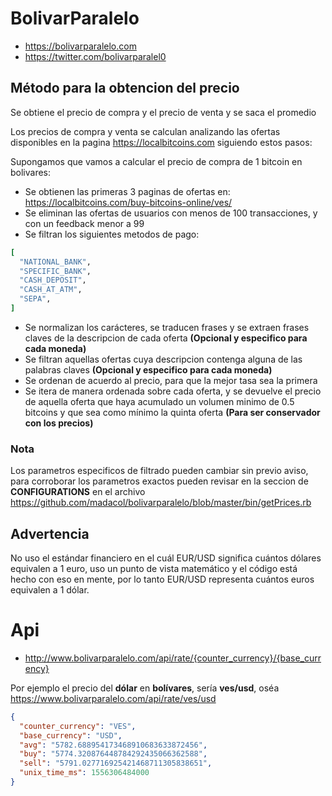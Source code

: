 # BolivarParalelo

* https://bolivarparalelo.com
* https://twitter.com/bolivarparalel0

## Método para la obtencion del precio
Se obtiene el precio de compra y el precio de venta y se saca el promedio

Los precios de compra y venta se calculan analizando las ofertas disponibles en la pagina https://localbitcoins.com siguiendo estos pasos:

Supongamos que vamos a calcular el precio de compra de 1 bitcoin en bolivares:
* Se obtienen las primeras 3 paginas de ofertas en: https://localbitcoins.com/buy-bitcoins-online/ves/
* Se eliminan las ofertas de usuarios con menos de 100 transacciones, y con un feedback menor a 99
* Se filtran los siguientes metodos de pago:
```ruby
[
  "NATIONAL_BANK",
  "SPECIFIC_BANK",
  "CASH_DEPOSIT",
  "CASH_AT_ATM",
  "SEPA",
]
 ```
* Se normalizan los carácteres, se traducen frases y se extraen frases claves de la descripcion de cada oferta **(Opcional y especifico para cada moneda)**
* Se filtran aquellas ofertas cuya descripcion contenga alguna de las palabras claves **(Opcional y especifico para cada moneda)**
* Se ordenan de acuerdo al precio, para que la mejor tasa sea la primera
* Se itera de manera ordenada sobre cada oferta, y se devuelve el precio de aquella oferta que haya acumulado un volumen minimo de 0.5 bitcoins y que sea como mínimo la quinta oferta **(Para ser conservador con los precios)**

### Nota
Los parametros especificos de filtrado pueden cambiar sin previo aviso, para corroborar los parametros exactos pueden revisar en la seccion de **CONFIGURATIONS** en el archivo https://github.com/madacol/bolivarparalelo/blob/master/bin/getPrices.rb

## Advertencia
No uso el estándar financiero en el cuál EUR/USD significa cuántos dólares equivalen a 1 euro, uso un punto de vista matemático y el código está hecho con eso en mente, por lo tanto EUR/USD representa cuántos euros equivalen a 1 dólar.

# Api
* http://www.bolivarparalelo.com/api/rate/{counter_currency}/{base_currency}

Por ejemplo el precio del **dólar** en **bolívares**, sería **ves/usd**, oséa https://www.bolivarparalelo.com/api/rate/ves/usd
```json
{
  "counter_currency": "VES",
  "base_currency": "USD",
  "avg": "5782.688954173468910683633872456",
  "buy": "5774.320876448784292435066362588",
  "sell": "5791.027716925421468711305838651",
  "unix_time_ms": 1556306484000
}
```
